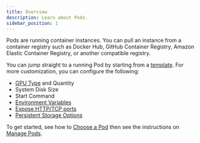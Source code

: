 ```yaml
---
title: Overview
description: Learn about Pods.
sidebar_position: 1
---
```


Pods are running container instances. You can pull an instance from a container registry such as Docker Hub, GitHub Container Registry, Amazon Elastic Container Registry, or another compatible registry. 

You can jump straight to a running Pod by starting from a [template](pods/templates/overview). For more customization, you can configure the following:
- [GPU Type](/references/gpu-types) and Quantity
- System Disk Size
- Start Command
- [Environment Variables](/pods/references/environment-variables)
- [Expose HTTP/TCP ports](/pods/configuration/expose-port)
- [Persistent Storage Options](/category/network-storage)

To get started, see how to [Choose a Pod](/pods/choose-a-pod) then see the instructions on [Manage Pods](/pods/manage-pods).
